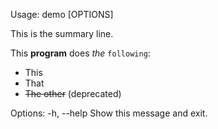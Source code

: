 Usage: demo [OPTIONS]

  This is the summary line.

  This **program** does *the* ``following``:

  * This
  * That
  * ~~The other~~ (deprecated)

Options:
  -h, --help  Show this message and exit.
